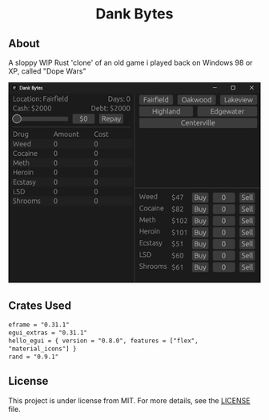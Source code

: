 <h1 align="center">Dank Bytes</h1>

## About ##

A sloppy WIP Rust 'clone' of an old game i played back on Windows 98 or XP, called "Dope Wars"

![dank bytes WIP screenshot](assets/dankshot-WIP.png)

## Crates Used ##
```
eframe = "0.31.1"
egui_extras = "0.31.1"
hello_egui = { version = "0.8.0", features = ["flex", "material_icons"] }
rand = "0.9.1"
```

## License ##

This project is under license from MIT. For more details, see the [LICENSE](LICENSE) file.
